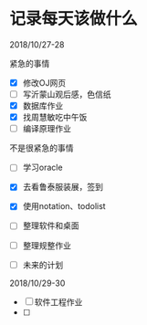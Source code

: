 # 记录每天该做什么

2018/10/27-28

紧急的事情

* [x] 修改OJ网页
* [ ] 写沂蒙山观后感，色信纸
* [x] 数据库作业
* [x] 找周慧敏吃中午饭
* [ ] 编译原理作业

不是很紧急的事情

* [ ] 学习oracle
* [x] 去看鲁泰服装展，签到
* [x] 使用notation、todolist

* [ ] 整理软件和桌面

* [ ] 整理规整作业

* [ ] 未来的计划

2018/10/29-30

* [ ] 软件工程作业
* [ ] 



